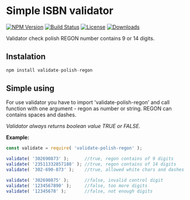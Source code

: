 # Simple ISBN validator

[![NPM Version][npm-version]][npm-url]
[![Build Status][travis-image]][travis-url]
[![License][license-image]][license-url]
[![Downloads][downloads-image]][npm-url]

Validator check polish REGON number contains 9 or 14 digits.

## Instalation ##
```javascript
npm install validate-polish-regon
```


## Simple using ##
For use validator you have to import 'validate-polish-regon' and call function with one argument - regon as number or string. REGON can contains spaces and dashes.

*Validator always returns boolean value TRUE or FALSE.*

**Example:**
```javascript
const validate = require( 'validate-polish-regon' );

validate( '302690873' );      //true, regon contains of 9 digits
validate( '23511332857188' ); //true, regon contains of 14 digits
validate( '302-690-873' );    //true, allowed white chars and dashes

validate( '302690875' );      //false, invalid control digit
validate( '1234567890' );     //false, too more digits
validate( '12345678' );       //false, not enough digits
```

<!-- vars -->
[npm-version]:https://img.shields.io/npm/v/validate-polish-regon.svg?style=flat-square
[npm-url]: https://npmjs.org/package/validate-polish-regon
[license-image]:https://img.shields.io/badge/license-MIT-blue.svg?style=flat-square
[license-url]: #license
[travis-image]:https://img.shields.io/travis/drogimex/validate-polish-regon.svg?style=flat-square
[travis-url]:https://travis-ci.org/drogimex/validate-polish-regon
[downloads-image]: http://img.shields.io/npm/dm/validate-polish-regon.svg?style=flat-square
